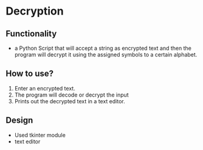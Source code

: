 # Decryption
## Functionality
- a Python Script that will accept a string as encrypted text and then the program will decrypt it using the assigned symbols to a certain alphabet.
## How to use?
1. Enter an encrypted text.
2. The program will decode or decrypt the input
3. Prints out the decrypted text in a text editor.
## Design
- Used tkinter module
- text editor
